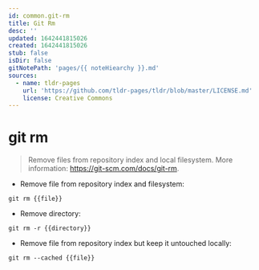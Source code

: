 ```yaml
---
id: common.git-rm
title: Git Rm
desc: ''
updated: 1642441815026
created: 1642441815026
stub: false
isDir: false
gitNotePath: 'pages/{{ noteHiearchy }}.md'
sources:
  - name: tldr-pages
    url: 'https://github.com/tldr-pages/tldr/blob/master/LICENSE.md'
    license: Creative Commons
---
```

# git rm

> Remove files from repository index and local filesystem.
> More information: <https://git-scm.com/docs/git-rm>.

- Remove file from repository index and filesystem:

`git rm {{file}}`

- Remove directory:

`git rm -r {{directory}}`

- Remove file from repository index but keep it untouched locally:

`git rm --cached {{file}}`

